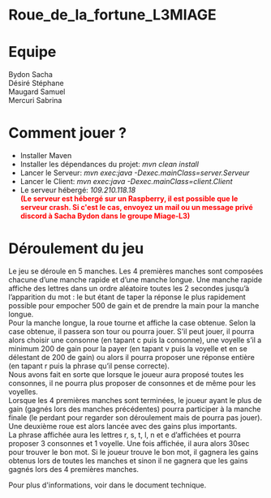 # Roue_de_la_fortune_L3MIAGE

# Equipe

Bydon Sacha  
Désiré Stéphane  
Maugard Samuel  
Mercuri Sabrina  


# Comment jouer ?

* Installer Maven  
* Installer les dépendances du projet: *mvn clean install*
* Lancer le Serveur: *mvn exec:java -Dexec.mainClass=server.Serveur*  
* Lancer le Client: *mvn exec:java -Dexec.mainClass=client.Client*  
* Le serveur hébergé: *109.210.118.18*  
__<span style='color:red'>(Le serveur est hébergé sur un Raspberry, il est possible que le serveur crash. Si c'est le cas, envoyez un mail ou un message privé discord à Sacha Bydon dans le groupe Miage-L3)</span>__


# Déroulement du jeu

Le jeu se déroule en 5 manches. Les 4 premières manches sont composées chacune d’une manche rapide et d’une manche longue. Une manche rapide affiche des lettres dans un ordre aléatoire toutes les 2 secondes jusqu’à l’apparition du mot : le but étant de taper la réponse le plus rapidement possible pour empocher 500 de gain et de prendre la main pour la manche longue.  
Pour la manche longue, la roue tourne et affiche la case obtenue. Selon la case obtenue, il passera son tour ou pourra jouer. S’il peut jouer, il pourra alors choisir une consonne (en tapant c puis la consonne), une voyelle s’il a minimum 200 de gain pour la payer (en tapant v puis la voyelle et en se délestant de 200 de gain) ou alors il pourra proposer une réponse entière (en tapant r puis la phrase qu’il pense correcte).  
Nous avons fait en sorte que lorsque le joueur aura proposé toutes les consonnes, il ne pourra plus proposer de consonnes et de même pour les voyelles.  
Lorsque les 4 premières manches sont terminées, le joueur ayant le plus de gain (gagnés lors des manches précédentes) pourra participer à la manche finale (le perdant pour regarder son déroulement mais de pourra pas jouer). Une deuxième roue est alors lancée avec des gains plus importants.  
La phrase affichée aura les lettres r, s, t, l, n et e d’affichées et pourra proposer 3 consonnes et 1 voyelle. Une fois affichée, il aura alors 30sec pour trouver le bon mot. Si le joueur trouve le bon mot, il gagnera les gains obtenus lors de toutes les manches et sinon il ne gagnera que les gains gagnés lors des 4 premières manches.  

Pour plus d'informations, voir dans le document technique.
